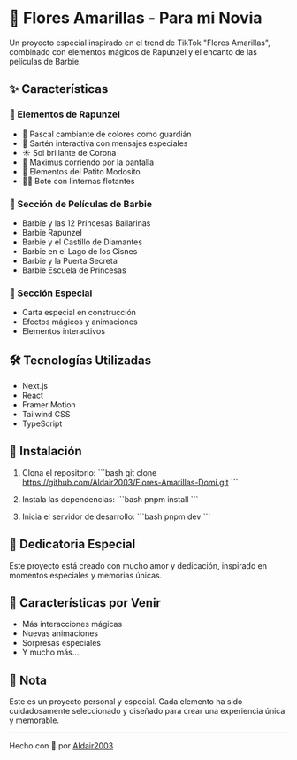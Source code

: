 # 🌻 Flores Amarillas - Para mi Novia

Un proyecto especial inspirado en el trend de TikTok "Flores Amarillas", combinado con elementos mágicos de Rapunzel y el encanto de las películas de Barbie.

## ✨ Características

### 🎨 Elementos de Rapunzel
- 🦎 Pascal cambiante de colores como guardián
- 🍳 Sartén interactiva con mensajes especiales
- ☀️ Sol brillante de Corona
- 🐎 Maximus corriendo por la pantalla
- 🏰 Elementos del Patito Modosito
- 🚣‍♀️ Bote con linternas flotantes

### 👗 Sección de Películas de Barbie
- Barbie y las 12 Princesas Bailarinas
- Barbie Rapunzel
- Barbie y el Castillo de Diamantes
- Barbie en el Lago de los Cisnes
- Barbie y la Puerta Secreta
- Barbie Escuela de Princesas

### 💌 Sección Especial
- Carta especial en construcción
- Efectos mágicos y animaciones
- Elementos interactivos

## 🛠️ Tecnologías Utilizadas
- Next.js
- React
- Framer Motion
- Tailwind CSS
- TypeScript

## 🚀 Instalación

1. Clona el repositorio:
\`\`\`bash
git clone https://github.com/Aldair2003/Flores-Amarillas-Domi.git
\`\`\`

2. Instala las dependencias:
\`\`\`bash
pnpm install
\`\`\`

3. Inicia el servidor de desarrollo:
\`\`\`bash
pnpm dev
\`\`\`

## 💝 Dedicatoria Especial
Este proyecto está creado con mucho amor y dedicación, inspirado en momentos especiales y memorias únicas.

## 🌟 Características por Venir
- Más interacciones mágicas
- Nuevas animaciones
- Sorpresas especiales
- Y mucho más...

## 📝 Nota
Este es un proyecto personal y especial. Cada elemento ha sido cuidadosamente seleccionado y diseñado para crear una experiencia única y memorable.

---
Hecho con 💖 por [Aldair2003](https://github.com/Aldair2003)
